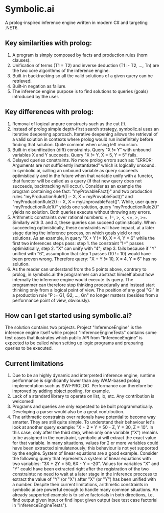 # Symbolic.ai

A prolog-inspired inference engine written in modern C# and targeting .NET6.

## Key similarities with prolog:

1. A program is simply composed by facts and production rules (horn clauses).
2. Unification of terms (T1 = T2) and inverse deduction (T1 :- T2, ..., Tn) are the two core algorithms of the inference engine.
3. Built-in backtracking so all the valid solutions of a given query can be retrieved.
4. Built-in negation as failure.
5. The inference engine purpose is to find solutions to queries (goals) introduced by the user.

## Key differences with prolog:

1. Removal of logical unpure constructs such as the cut (!).
2. Instead of prolog simple depth-first search strategy, symbolic.ai uses an iterative deepening approach. Iterative deepening allows the retrieval of a valid solution in contexts where prolog would run indefinitely before finding that solution. Quite common when using left recursion.
3. Built-in disunification (diff) constraints. Query "X != Y" with unbound variables X and Y succeeds. Query "X != Y, X = 5, Y = 5" fails.
4. Delayed queries constraints. No more prolog errors such as: "ERROR: Arguments are not sufficiently instantiated" which is logically unsound. In symbolic.ai, calling an unbound variable as query succeeds optimistically and in the future when that variable unify with a functor, that functor will be called as a query (if that new query does not succeeds, backtracking will occur). Consider as an example the program containing one fact: "myProvableFact()" and two production rules "myProductionRule1() :- X, X = myProvableFact()" and "myProductionRule2() :- X, X = myUnprovableFact()". While, user query "myProductionRule1()" yields one solution, query "myProductionRule2()" yields no solution. Both queries execute without throwing any errors.
5. Arithmetic constraints over rational numbers: =, !=, >, <, <=, >, >=. Similarly with 3. and 4, these queries can succeed optimistically. When succeeding optimistically, these constraints will have impact, at a later stage during the inference process, on which goals yield or not solutions. As an example, in query "X + Y != 10, X = 4, Y = 6" while the first two inferences steps pass: step 1. the constraint "!=" passes optimistically, step 2. "X" can unify with "4"; step 3. fails because if "Y" unified with "6", assumption that step 1 passes (10 != 10) would have been proven wrong. Therefore query: "X + Y != 10, X = 4, Y = 6" has no solution.
6. As the reader can understand from the 5 points above, contrary to prolog, in symbolic.ai the programmer can abstract himself about how internally the inference engine would execute its query. The programmer can therefore stop thinking procedurally and instead start thinking only from a logical point of view. The position of any goal "Gi" in a production rule "P := G1, G2, ..., Gn" no longer matters (besides from a performance point of view, obviously).

## How can I get started using symbolic.ai?

The solution contains two projects. Project "InferenceEngine" is the inference engine itself while project "InferenceEngineTests" contains some test cases that ilustrates which public API from "InferenceEngine" is expected to be called when setting up logic programs and preparing queries to be executed.

## Current limitations

1. Due to be an highly dynamic and interpreted inference engine, runtime performance is significantly lower than any WAM-based prolog implementation such as SWI-PROLOG. Performance can therefore be improved by adding object pooling, for example.
2. Lack of a standard library to operate on list, io, etc. Any contribution is welcomed!
3. Programs and queries are only expected to be built programmatically. Developing a parser would also be a great contribution.
4. The arithmetic constraints over rationals have potential to become way smarter. They are still quite simple. To understand their behaviour let's look at another query example: "X + 2 * Y = 50 - Z, Y = 30, Z = 10". In this case, only after the third step, when only one variable ("X") remains to be assigned in the constraint, symbolic.ai will extract the exact value for that variable. In many situations, values for 2 or more variables could have been extracted simulatenously; this behaviour is not yet supported by the engine. System of linear equations are a good example. Consider the following query that represents a system of linear equations with two variables: "3X + 2Y = 50, 6X - Y = -20". Values for variables "X" and "Y" could have been extracted right after the registration of the two constraints: no need to wait at a later stage in the inference proccess to extract the value of "Y" (or "X") after "X" (or "Y") has been unified with a number. Despite their current limitations, arithmetic constraints in symbolic.ai are powerful enough to handle many common situations. An already supported example is to solve factorials in both directions, i.e, find output given input or find input given output (see test case factorial in "InferenceEngineTests").
